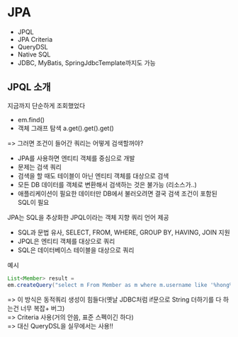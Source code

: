 # JPA

- JPQL
- JPA Criteria
- QueryDSL
- Native SQL
- JDBC, MyBatis, SpringJdbcTemplate까지도 가능

## JPQL 소개

지금까지 단순하게 조회했었다

- em.find()
- 객체 그래프 탐색 a.get().get().get()

=> 그러면 조건이 들어간 쿼리는 어떻게 검색할꺼야?

- JPA를 사용하면 엔티티 객체를 중심으로 개발
- 문제는 검색 쿼리
- 검색을 할 때도 테이블이 아닌 엔티티 객체를 대상으로 검색
- 모든 DB 데이터를 객체로 변환해서 검색하는 것은 불가능 (리소스가..)
- 애플리케이션이 필요한 데이터만 DB에서 불러오려면 결국 검색 조건이 포함된 SQL이 필요

JPA는 SQL을 추상화한 JPQL이라는 객체 지향 쿼리 언어 제공

- SQL과 문법 유사, SELECT, FROM, WHERE, GROUP BY, HAVING, JOIN 지원
- JPQL은 엔티티 객체를 대상으로 쿼리
- SQL은 데이터베이스 테이블을 대상으로 쿼리

예시

```java
List<Member> result =
em.createQuery("select m From Member as m where m.username like '%hong%'",Member.class).getResultList();
```

=> 이 방식은 동적쿼리 생성이 힘들다(옛날 JDBC처럼 if문으로 String 더하기를 다 하는건 너무 복잡+ 버그)  
=> Criteria 사용(거의 안씀, 표준 스펙이긴 하다)  
=> 대신 QueryDSL을 실무에서는 사용!!
